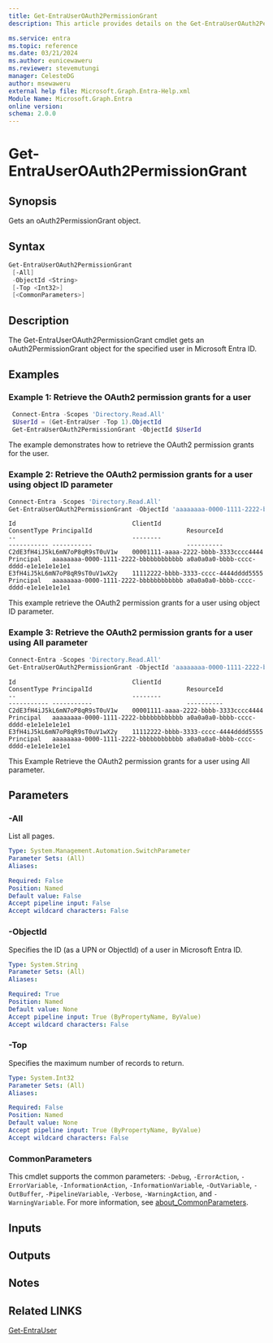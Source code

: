```yaml
---
title: Get-EntraUserOAuth2PermissionGrant
description: This article provides details on the Get-EntraUserOAuth2PermissionGrant command.

ms.service: entra
ms.topic: reference
ms.date: 03/21/2024
ms.author: eunicewaweru
ms.reviewer: stevemutungi
manager: CelesteDG
author: msewaweru
external help file: Microsoft.Graph.Entra-Help.xml
Module Name: Microsoft.Graph.Entra
online version:
schema: 2.0.0
---
```


# Get-EntraUserOAuth2PermissionGrant

## Synopsis

Gets an oAuth2PermissionGrant object.

## Syntax

```powershell
Get-EntraUserOAuth2PermissionGrant 
 [-All] 
 -ObjectId <String> 
 [-Top <Int32>] 
 [<CommonParameters>]
```

## Description

The Get-EntraUserOAuth2PermissionGrant cmdlet gets an oAuth2PermissionGrant object for the specified user in Microsoft Entra ID.

## Examples

### Example 1: Retrieve the OAuth2 permission grants for a user

```powershell
 Connect-Entra -Scopes 'Directory.Read.All'
 $UserId = (Get-EntraUser -Top 1).ObjectId
 Get-EntraUserOAuth2PermissionGrant -ObjectId $UserId
```

The example demonstrates how to retrieve the OAuth2 permission grants for the user.

### Example 2: Retrieve the OAuth2 permission grants for a user using object ID parameter

```powershell
Connect-Entra -Scopes 'Directory.Read.All'
Get-EntraUserOAuth2PermissionGrant -ObjectId 'aaaaaaaa-0000-1111-2222-bbbbbbbbbbbb'
```

```Output
Id                                ClientId                             ConsentType PrincipalId                          ResourceId
--                                --------                             ----------- -----------                          ----------
C2dE3fH4iJ5kL6mN7oP8qR9sT0uV1w    00001111-aaaa-2222-bbbb-3333cccc4444 Principal   aaaaaaaa-0000-1111-2222-bbbbbbbbbbbb a0a0a0a0-bbbb-cccc-dddd-e1e1e1e1e1e1
E3fH4iJ5kL6mN7oP8qR9sT0uV1wX2y    11112222-bbbb-3333-cccc-4444dddd5555 Principal   aaaaaaaa-0000-1111-2222-bbbbbbbbbbbb a0a0a0a0-bbbb-cccc-dddd-e1e1e1e1e1e1
```

This example retrieve the OAuth2 permission grants for a user using object ID parameter.

### Example 3: Retrieve the OAuth2 permission grants for a user using All parameter

```powershell
Connect-Entra -Scopes 'Directory.Read.All'
Get-EntraUserOAuth2PermissionGrant -ObjectId 'aaaaaaaa-0000-1111-2222-bbbbbbbbbbbb' -All
```

```Output
Id                                ClientId                             ConsentType PrincipalId                          ResourceId
--                                --------                             ----------- -----------                          ----------
C2dE3fH4iJ5kL6mN7oP8qR9sT0uV1w    00001111-aaaa-2222-bbbb-3333cccc4444 Principal   aaaaaaaa-0000-1111-2222-bbbbbbbbbbbb a0a0a0a0-bbbb-cccc-dddd-e1e1e1e1e1e1
E3fH4iJ5kL6mN7oP8qR9sT0uV1wX2y    11112222-bbbb-3333-cccc-4444dddd5555 Principal   aaaaaaaa-0000-1111-2222-bbbbbbbbbbbb a0a0a0a0-bbbb-cccc-dddd-e1e1e1e1e1e1
```

This Example Retrieve the OAuth2 permission grants for a user using All parameter.

## Parameters

### -All

List all pages.

```yaml
Type: System.Management.Automation.SwitchParameter
Parameter Sets: (All)
Aliases:

Required: False
Position: Named
Default value: False
Accept pipeline input: False
Accept wildcard characters: False
```

### -ObjectId

Specifies the ID (as a UPN or ObjectId) of a user in Microsoft Entra ID.

```yaml
Type: System.String
Parameter Sets: (All)
Aliases:

Required: True
Position: Named
Default value: None
Accept pipeline input: True (ByPropertyName, ByValue)
Accept wildcard characters: False
```

### -Top

Specifies the maximum number of records to return.

```yaml
Type: System.Int32
Parameter Sets: (All)
Aliases:

Required: False
Position: Named
Default value: None
Accept pipeline input: True (ByPropertyName, ByValue)
Accept wildcard characters: False
```

### CommonParameters

This cmdlet supports the common parameters: `-Debug`, `-ErrorAction`, `-ErrorVariable`, `-InformationAction`, `-InformationVariable`, `-OutVariable`, `-OutBuffer`, `-PipelineVariable`, `-Verbose`, `-WarningAction`, and `-WarningVariable`. For more information, see [about_CommonParameters](https://go.microsoft.com/fwlink/?LinkID=113216).

## Inputs

## Outputs

## Notes

## Related LINKS

[Get-EntraUser](Get-EntraUser.md)
